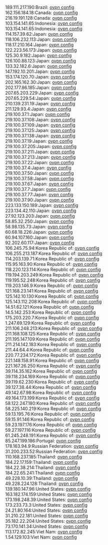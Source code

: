 189.111.217.190:Brazil: [ovpn config](vpn/189_111_217_190.ovpn)  
162.156.184.18:Canada: [ovpn config](vpn/162_156_184_18.ovpn)  
216.19.191.128:Canada: [ovpn config](vpn/216_19_191_128.ovpn)  
103.154.141.65:Indonesia: [ovpn config](vpn/103_154_141_65.ovpn)  
103.154.141.65:Indonesia: [ovpn config](vpn/103_154_141_65.ovpn)  
114.157.39.62:Japan: [ovpn config](vpn/114_157_39_62.ovpn)  
118.106.232.113:Japan: [ovpn config](vpn/118_106_232_113.ovpn)  
118.17.210.164:Japan: [ovpn config](vpn/118_17_210_164.ovpn)  
122.223.56.173:Japan: [ovpn config](vpn/122_223_56_173.ovpn)  
125.30.9.182:Japan: [ovpn config](vpn/125_30_9_182.ovpn)  
126.100.88.123:Japan: [ovpn config](vpn/126_100_88_123.ovpn)  
133.32.182.6:Japan: [ovpn config](vpn/133_32_182_6.ovpn)  
147.192.10.201:Japan: [ovpn config](vpn/147_192_10_201.ovpn)  
153.174.120.70:Japan: [ovpn config](vpn/153_174_120_70.ovpn)  
202.165.162.30:Japan: [ovpn config](vpn/202_165_162_30.ovpn)  
202.177.86.185:Japan: [ovpn config](vpn/202_177_86_185.ovpn)  
207.65.203.229:Japan: [ovpn config](vpn/207_65_203_229.ovpn)  
207.65.229.54:Japan: [ovpn config](vpn/207_65_229_54.ovpn)  
210.139.231.19:Japan: [ovpn config](vpn/210_139_231_19.ovpn)  
211.129.93.4:Japan: [ovpn config](vpn/211_129_93_4.ovpn)  
219.100.37.1:Japan: [ovpn config](vpn/219_100_37_1.ovpn)  
219.100.37.108:Japan: [ovpn config](vpn/219_100_37_108.ovpn)  
219.100.37.109:Japan: [ovpn config](vpn/219_100_37_109.ovpn)  
219.100.37.125:Japan: [ovpn config](vpn/219_100_37_125.ovpn)  
219.100.37.138:Japan: [ovpn config](vpn/219_100_37_138.ovpn)  
219.100.37.19:Japan: [ovpn config](vpn/219_100_37_19.ovpn)  
219.100.37.205:Japan: [ovpn config](vpn/219_100_37_205.ovpn)  
219.100.37.211:Japan: [ovpn config](vpn/219_100_37_211.ovpn)  
219.100.37.213:Japan: [ovpn config](vpn/219_100_37_213.ovpn)  
219.100.37.22:Japan: [ovpn config](vpn/219_100_37_22.ovpn)  
219.100.37.4:Japan: [ovpn config](vpn/219_100_37_4.ovpn)  
219.100.37.50:Japan: [ovpn config](vpn/219_100_37_50.ovpn)  
219.100.37.58:Japan: [ovpn config](vpn/219_100_37_58.ovpn)  
219.100.37.67:Japan: [ovpn config](vpn/219_100_37_67.ovpn)  
219.100.37.7:Japan: [ovpn config](vpn/219_100_37_7.ovpn)  
219.100.37.77:Japan: [ovpn config](vpn/219_100_37_77.ovpn)  
219.100.37.90:Japan: [ovpn config](vpn/219_100_37_90.ovpn)  
223.133.150.189:Japan: [ovpn config](vpn/223_133_150_189.ovpn)  
223.134.42.110:Japan: [ovpn config](vpn/223_134_42_110.ovpn)  
27.92.123.203:Japan: [ovpn config](vpn/27_92_123_203.ovpn)  
58.85.32.250:Japan: [ovpn config](vpn/58_85_32_250.ovpn)  
58.98.135.73:Japan: [ovpn config](vpn/58_98_135_73.ovpn)  
60.68.18.226:Japan: [ovpn config](vpn/60_68_18_226.ovpn)  
60.94.107.160:Japan: [ovpn config](vpn/60_94_107_160.ovpn)  
92.202.60.117:Japan: [ovpn config](vpn/92_202_60_117.ovpn)  
106.245.75.94:Korea Republic of: [ovpn config](vpn/106_245_75_94.ovpn)  
106.255.213.187:Korea Republic of: [ovpn config](vpn/106_255_213_187.ovpn)  
114.203.139.71:Korea Republic of: [ovpn config](vpn/114_203_139_71.ovpn)  
115.95.163.90:Korea Republic of: [ovpn config](vpn/115_95_163_90.ovpn)  
118.220.123.114:Korea Republic of: [ovpn config](vpn/118_220_123_114.ovpn)  
119.194.203.249:Korea Republic of: [ovpn config](vpn/119_194_203_249.ovpn)  
119.195.52.248:Korea Republic of: [ovpn config](vpn/119_195_52_248.ovpn)  
119.203.146.9:Korea Republic of: [ovpn config](vpn/119_203_146_9.ovpn)  
121.168.23.141:Korea Republic of: [ovpn config](vpn/121_168_23_141.ovpn)  
125.142.10.130:Korea Republic of: [ovpn config](vpn/125_142_10_130.ovpn)  
125.143.112.208:Korea Republic of: [ovpn config](vpn/125_143_112_208.ovpn)  
14.51.62.121:Korea Republic of: [ovpn config](vpn/14_51_62_121.ovpn)  
14.5.142.253:Korea Republic of: [ovpn config](vpn/14_5_142_253.ovpn)  
175.203.220.7:Korea Republic of: [ovpn config](vpn/175_203_220_7.ovpn)  
1.247.69.129:Korea Republic of: [ovpn config](vpn/1_247_69_129.ovpn)  
211.106.248.213:Korea Republic of: [ovpn config](vpn/211_106_248_213.ovpn)  
211.168.108.125:Korea Republic of: [ovpn config](vpn/211_168_108_125.ovpn)  
211.195.147.109:Korea Republic of: [ovpn config](vpn/211_195_147_109.ovpn)  
211.214.142.183:Korea Republic of: [ovpn config](vpn/211_214_142_183.ovpn)  
211.44.64.4:Korea Republic of: [ovpn config](vpn/211_44_64_4.ovpn)  
220.77.234.172:Korea Republic of: [ovpn config](vpn/220_77_234_172.ovpn)  
221.148.158.91:Korea Republic of: [ovpn config](vpn/221_148_158_91.ovpn)  
221.167.26.250:Korea Republic of: [ovpn config](vpn/221_167_26_250.ovpn)  
39.114.35.162:Korea Republic of: [ovpn config](vpn/39_114_35_162.ovpn)  
39.118.234.169:Korea Republic of: [ovpn config](vpn/39_118_234_169.ovpn)  
39.119.62.230:Korea Republic of: [ovpn config](vpn/39_119_62_230.ovpn)  
39.127.38.44:Korea Republic of: [ovpn config](vpn/39_127_38_44.ovpn)  
49.142.67.98:Korea Republic of: [ovpn config](vpn/49_142_67_98.ovpn)  
49.164.173.199:Korea Republic of: [ovpn config](vpn/49_164_173_199.ovpn)  
58.122.247.180:Korea Republic of: [ovpn config](vpn/58_122_247_180.ovpn)  
58.225.140.219:Korea Republic of: [ovpn config](vpn/58_225_140_219.ovpn)  
59.13.195.76:Korea Republic of: [ovpn config](vpn/59_13_195_76.ovpn)  
59.15.91.146:Korea Republic of: [ovpn config](vpn/59_15_91_146.ovpn)  
59.23.197.176:Korea Republic of: [ovpn config](vpn/59_23_197_176.ovpn)  
59.27.197.116:Korea Republic of: [ovpn config](vpn/59_27_197_116.ovpn)  
61.245.248.191:Korea Republic of: [ovpn config](vpn/61_245_248_191.ovpn)  
85.247.199.186:Portugal: [ovpn config](vpn/85_247_199_186.ovpn)  
178.163.94.9:Russian Federation: [ovpn config](vpn/178_163_94_9.ovpn)  
31.200.233.52:Russian Federation: [ovpn config](vpn/31_200_233_52.ovpn)  
110.168.237.185:Thailand: [ovpn config](vpn/110_168_237_185.ovpn)  
184.22.17.159:Thailand: [ovpn config](vpn/184_22_17_159.ovpn)  
184.22.38.214:Thailand: [ovpn config](vpn/184_22_38_214.ovpn)  
184.22.65.241:Thailand: [ovpn config](vpn/184_22_65_241.ovpn)  
49.228.10.39:Thailand: [ovpn config](vpn/49_228_10_39.ovpn)  
49.228.224.128:Thailand: [ovpn config](vpn/49_228_224_128.ovpn)  
139.180.147.96:United States: [ovpn config](vpn/139_180_147_96.ovpn)  
163.182.174.159:United States: [ovpn config](vpn/163_182_174_159.ovpn)  
173.198.248.39:United States: [ovpn config](vpn/173_198_248_39.ovpn)  
173.233.73.3:United States: [ovpn config](vpn/173_233_73_3.ovpn)  
24.21.80.164:United States: [ovpn config](vpn/24_21_80_164.ovpn)  
31.210.22.181:United States: [ovpn config](vpn/31_210_22_181.ovpn)  
35.182.22.204:United States: [ovpn config](vpn/35_182_22_204.ovpn)  
73.170.141.34:United States: [ovpn config](vpn/73_170_141_34.ovpn)  
113.172.82.245:Viet Nam: [ovpn config](vpn/113_172_82_245.ovpn)  
1.54.129.103:Viet Nam: [ovpn config](vpn/1_54_129_103.ovpn)  
